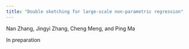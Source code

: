 ```yaml
---
title: "Double sketching for large-scale non-parametric regression"
---
```

Nan Zhang, Jingyi Zhang, Cheng Meng, and Ping Ma

In preparation
